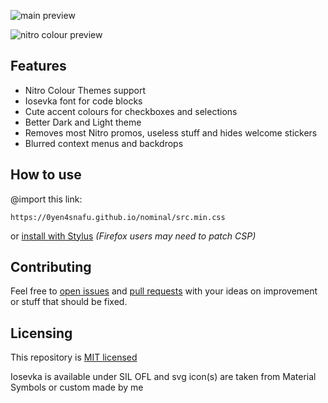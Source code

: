 ![main preview](https://user-images.githubusercontent.com/76652465/230675400-9deacd45-4604-4ab3-8265-6460d7a5cd83.png)

![nitro colour preview](https://user-images.githubusercontent.com/76652465/227583407-c29784ac-540d-4ee0-a3bd-eee6c32d51fb.png)

## Features

- Nitro Colour Themes support
- Iosevka font for code blocks
- Cute accent colours for checkboxes and selections
- Better Dark and Light theme
- Removes most Nitro promos, useless stuff and hides welcome stickers
- Blurred context menus and backdrops

## How to use

@import this link:

```
https://0yen4snafu.github.io/nominal/src.min.css
```

or [install with Stylus](https://0yen4snafu.github.io/nominal/clients/nominal.user.css) *(Firefox users may need to patch CSP)*

## Contributing

Feel free to [open issues](https://github.com/0yen4snafu/nominal/issues/new/choose) and [pull requests](https://github.com/0yen4snafu/nominal/compare) with your ideas on improvement or stuff that should be fixed.  

## Licensing

This repository is [MIT licensed](https://github.com/0yen4snafu/nominal/blob/master/LICENSE)

Iosevka is available under SIL OFL and svg icon(s) are taken from Material Symbols or custom made by me

